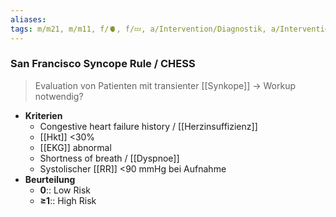 ```yaml
---
aliases: 
tags: m/m21, m/m11, f/🫀, f/💤, a/Intervention/Diagnostik, a/Intervention/Diagnostik/Score
---
```

### San Francisco Syncope Rule / CHESS
> Evaluation von Patienten mit transienter [[Synkope]] → Workup notwendig?
- **Kriterien**
	- Congestive heart failure history / [[Herzinsuffizienz]]
	- [[Hkt]] <30%
	- [[EKG]] abnormal
	- Shortness of breath / [[Dyspnoe]]
	- Systolischer [[RR]] <90 mmHg bei Aufnahme
- **Beurteilung**
	- **0**:: Low Risk
	- **≥1**:: High Risk